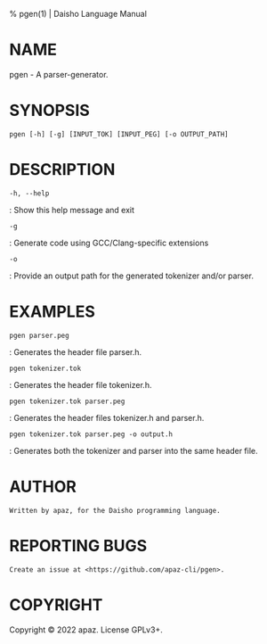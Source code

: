 % pgen(1) | Daisho Language Manual

# NAME

pgen - A parser-generator.

# SYNOPSIS

`pgen [-h] [-g] [INPUT_TOK] [INPUT_PEG] [-o OUTPUT_PATH]`

# DESCRIPTION

`-h, --help`

:   Show this help message and exit

`-g`

:   Generate code using GCC/Clang-specific extensions

`-o`

:   Provide an output path for the generated tokenizer and/or parser.

# EXAMPLES

`pgen parser.peg`

:   Generates the header file parser.h.

`pgen tokenizer.tok`

:   Generates the header file tokenizer.h.

`pgen tokenizer.tok parser.peg`

:   Generates the header files tokenizer.h and parser.h.

`pgen tokenizer.tok parser.peg -o output.h`

:   Generates both the tokenizer and parser into the same header file.

# AUTHOR

`Written by apaz, for the Daisho programming language.`

# REPORTING BUGS

`Create an issue at <https://github.com/apaz-cli/pgen>.`

# COPYRIGHT

Copyright © 2022 apaz. License GPLv3+.
